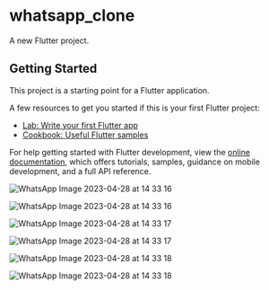 # whatsapp_clone

A new Flutter project.

## Getting Started

This project is a starting point for a Flutter application.

A few resources to get you started if this is your first Flutter project:

- [Lab: Write your first Flutter app](https://docs.flutter.dev/get-started/codelab)
- [Cookbook: Useful Flutter samples](https://docs.flutter.dev/cookbook)

For help getting started with Flutter development, view the
[online documentation](https://docs.flutter.dev/), which offers tutorials,
samples, guidance on mobile development, and a full API reference.

![WhatsApp Image 2023-04-28 at 14 33 16](https://user-images.githubusercontent.com/98159893/235105111-368659cd-5da9-4ded-9eaf-a3bf53cd5a5b.jpg)

![WhatsApp Image 2023-04-28 at 14 33 16](https://user-images.githubusercontent.com/98159893/235105148-855558b7-222d-4b84-ac38-01eeb9f56b0f.jpg)

![WhatsApp Image 2023-04-28 at 14 33 17](https://user-images.githubusercontent.com/98159893/235105211-51709064-126f-45f7-835b-de3668b331bb.jpg)

![WhatsApp Image 2023-04-28 at 14 33 17](https://user-images.githubusercontent.com/98159893/235105270-bac7639a-c80d-4b58-bade-4c00b32f4285.jpg)

![WhatsApp Image 2023-04-28 at 14 33 18](https://user-images.githubusercontent.com/98159893/235105308-46af3a75-e3be-4f3e-89b3-9a72dcecec9f.jpg)

![WhatsApp Image 2023-04-28 at 14 33 18](https://user-images.githubusercontent.com/98159893/235105342-4634315c-36fd-4f1e-8bb0-821bfdb54c6d.jpg)
